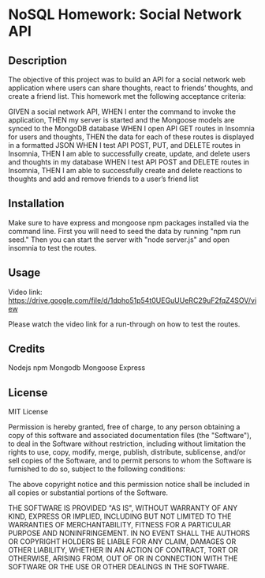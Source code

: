 # NoSQL Homework: Social Network API

## Description

The objective of this project was to build an API for a social network web application where users can share thoughts, react to friends’ thoughts, and create a friend list. This homework met the following acceptance criteria:

GIVEN a social network API, WHEN I enter the command to invoke the application, THEN my server is started and the Mongoose models are synced to the MongoDB database
WHEN I open API GET routes in Insomnia for users and thoughts, THEN the data for each of these routes is displayed in a formatted JSON
WHEN I test API POST, PUT, and DELETE routes in Insomnia, THEN I am able to successfully create, update, and delete users and thoughts in my database
WHEN I test API POST and DELETE routes in Insomnia, THEN I am able to successfully create and delete reactions to thoughts and add and remove friends to a user’s friend list

## Installation

Make sure to have express and mongoose npm packages installed via the command line. First you will need to seed the data by running "npm run seed." Then you can start the server with "node server.js" and open insomnia to test the routes.

## Usage

Video link: https://drive.google.com/file/d/1dpho51p54t0UEGuUUeRC29uF2fqZ4SOV/view

Please watch the video link for a run-through on how to test the routes.

## Credits

Nodejs
npm
Mongodb
Mongoose
Express

## License

MIT License

Permission is hereby granted, free of charge, to any person obtaining a copy of this software and associated documentation files (the "Software"), to deal in the Software without restriction, including without limitation the rights to use, copy, modify, merge, publish, distribute, sublicense, and/or sell copies of the Software, and to permit persons to whom the Software is furnished to do so, subject to the following conditions:

The above copyright notice and this permission notice shall be included in all copies or substantial portions of the Software.

THE SOFTWARE IS PROVIDED "AS IS", WITHOUT WARRANTY OF ANY KIND, EXPRESS OR
IMPLIED, INCLUDING BUT NOT LIMITED TO THE WARRANTIES OF MERCHANTABILITY,
FITNESS FOR A PARTICULAR PURPOSE AND NONINFRINGEMENT. IN NO EVENT SHALL THE AUTHORS OR COPYRIGHT HOLDERS BE LIABLE FOR ANY CLAIM, DAMAGES OR OTHER
LIABILITY, WHETHER IN AN ACTION OF CONTRACT, TORT OR OTHERWISE, ARISING FROM, OUT OF OR IN CONNECTION WITH THE SOFTWARE OR THE USE OR OTHER DEALINGS IN THE SOFTWARE.

